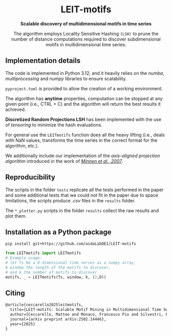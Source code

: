 # <div align = "center"> LEIT-motifs </div>
<div align = "center"> <strong>Scalable discovery of multidimensional motifs in time series</strong>

The algorithm employs Locality Sensitive Hashing `(LSH)` to prune the number of distance computations required to discover subdimensional motifs in multidimensional time series. </div>

## Implementation details
The code is implemented in Python 3.12, and it heavily relies on the 
*numba*, *multiprocessing* and *numpy* libraries to ensure scalability.

`pyproject.toml` is provided to allow the creation of a working environment.

The algorithm has **anytime** properties, computation can be stopped at any given point (i.e., CTRL + C) and the algorithm will return the best results it achieved.

**Discretized Random Projections LSH** has been implemented with the use of *tensoring* to minimize the hash evaluations.

For general use the `LEITmotifs` function does all the heavy lifting (i.e., deals with NaN values, transforms the time series in the correct format for the algorithm, etc.).

We additionally include our implementation of the  *axis-aligned projection algorithm* introduced in the work of *[Minnen et al., 2007](https://faculty.cc.gatech.edu/~isbell/papers/minnen-icdm2007.pdf)*.

## Reproducibility
The scripts in the folder `tests` replicate all the tests performed in the paper and some additional tests that we could
not fit in the paper due to space limitations, the scripts produce *.csv* files in the `results` folder.

The `*_plotter.py` scripts in the folder `results` collect the raw results and plot them.


## Installation as a Python package

```bash
pip install git+https://github.com/aidaLabDEI/LEIT-motifs
```
```python
from LEITmotifs import LEITmotifs
# Example usage:
# let Ts be a D-dimensional time series as a numpy array,
# window the length of the motifs to discover,
# and k the number of motifs to discover
motifs, _ = LEITmotifs(Ts, window, k, (2,D))
```

## Citing
```latex
@article{ceccarello2025leitmotifs,
  title={LEIT-motifs: Scalable Motif Mining in Multidimensional Time Series},
  author={Ceccarello, Matteo and Monaco, Francesco Pio and Silvestri, Francesco},
  journal={arXiv preprint arXiv:2502.14446},
  year={2025}
}
```
